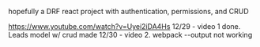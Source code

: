 hopefully a DRF react project with authentication, permissions, and CRUD 

https://www.youtube.com/watch?v=Uyei2iDA4Hs
12/29 - video 1 done. Leads model w/ crud made
12/30 - video 2. webpack --output not working